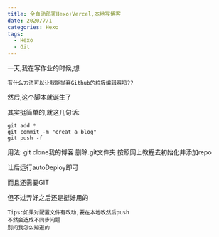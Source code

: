 ```yaml
---
title: 全自动部署Hexo+Vercel,本地写博客
date: 2020/7/1
categories: Hexo
tags:
  - Hexo
  - Git
---
```


一天,我在写作业的时候,想

```
有什么方法可以让我能抛弃Github的垃圾编辑器吗??
```

然后,这个脚本就诞生了

其实挺简单的,就这几句话:

```shell
git add *
git commit -m "creat a blog"
git push -f
```


用法:
git clone我的博客
删除.git文件夹
按照网上教程去初始化并添加repo

让后运行autoDeploy即可

而且还需要GIT

但不过弄好之后还是挺好用的

```shell
Tips:如果对配置文件有改动,要在本地改然后push
不然会造成不同步问题
别问我怎么知道的
```
